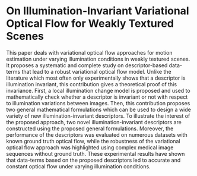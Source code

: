# On Illumination-Invariant Variational Optical Flow for Weakly Textured Scenes
This paper deals with variational optical flow approaches for motion estimation under varying illumination conditions in weakly textured scenes. It proposes a systematic and complete study on descriptor-based data-terms that lead to a robust variational optical flow model. Unlike the literature which most often only experimentally shows that a descriptor is illumination invariant, this contribution gives a theoretical proof of this invariance. First, a local illumination change model is proposed and used to mathematically check whether a descriptor is invariant or not with respect to illumination variations between images. Then, this contribution proposes two general mathematical formulations which can be used to design a wide variety of new illumination-invariant descriptors. To illustrate the interest of the proposed approach, two novel illumination-invariant descriptors are constructed using the proposed general formulations. Moreover, the performance of the descriptors was evaluated on numerous datasets with known ground truth optical flow, while the robustness of the variational optical flow approach was highlighted using complex medical image sequences without ground truth. These experimental results have shown that data-terms based on the proposed descriptors led to accurate and constant optical flow under varying illumination conditions.

